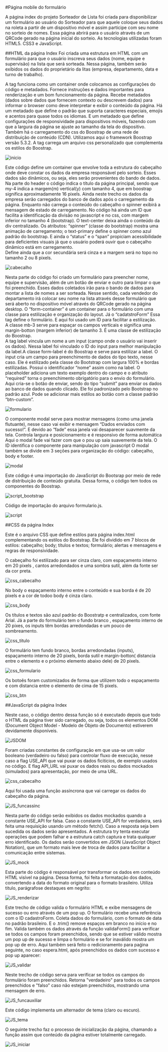 #Página mobile do formulário

  A página index do projeto Sorteador de Lista foi criada para disponibilizar um formulário ao usuário do Sorteador para que aquele coloque seus dados na roleta a partir de um dispositivo móvel e assim participe com seu nome no sorteio 
  de nomes. Essa página abrirá para o usuário através de um QRCode gerado na página inicial do sorteio. As tecnologias utilizadas foram HTML5. CSS3 e JavaScript.
  
                                                                                                                  
##HTML da página Index
  Foi criada uma estrutura em HTML com um formulário para que o usuário inscreva seus dados (nome, equipe e supervisão) na lista que será sorteada. Nessa página, também serão exibidos os dados do proprietário da litas (empresa, departamento,
  data e turno de trabalho).



       
  A tag <head> funciona como um container onde colocamos as configurações do código e metadados. Fornece instruções e dados importantes para renderização e um bom funcionamento da página.
  Recebe metadados (dados sobre dados que fornecem contexto ou descrevem dados) para informar o browser como deve interpretar e exibir o conteúdo da página.
	Há um metadado que define o padrão que suporta caracteres especiais, emojis e acentos para quase todos os idiomas. E um metadado que define configurações de responsividade para dispositivos móveis, 
  fazendo com que a largura da página se ajuste ao tamanho da tela do dispositivo.
	Também há o carregamento do css do Boostrap de uma rede de distribuição de conteúdo (CDN). Utilizamos aqui o framework Boostrap versão 5.3.2.
	A tag <link rel href> carrega um arquivo css personalizado que complementa os estilos do Boostrap.

![inicio](https://github.com/user-attachments/assets/6c2439ac-705a-493d-9e55-b09047ad17ae)


Este código define um container que envolve toda a estrutura do cabeçalho onde deve constar os dados da empresa responsável pelo sorteio. Esses dados são dinâmicos, ou seja, eles serão provenientes do bando de dados.
Na parte do header o código indica o título da página principal, sendo que my-4 indica a margem(m) vertical(y) com tamanho 4, que em boostrap significa aproximadamente 16 pixels.
Ainda neste trecho os dados da empresa serão carregados do banco de dados após o carregamento da página. Enquanto não carrega o conteúdo do cabeçalho o spinner exibirá a mensagem de estado de carregamento.
No código há ainda um ID que facilita a identificação da divisão no javascript e no css, com margem inferior no tamanho 4 (bootstrap). O text-center deixa ainda o conteúdo da div centralizado.
Os atributos: “spinner” (classe do bootstrap) mostra uma animação de carregamento; o text-primary define o spinner como azul padrão do bootstrap. E ainda o “status” e o “span” propiciam acessibilidade para deficientes 
visuais já que o usuário poderá ouvir que o cabeçalho dinâmico está em carregamento.                	
Define ainda que a cor secundária será cinza e a margem será no topo no tamanho 2 ou 8  pixels.

![cabecalho](https://github.com/user-attachments/assets/40dc13fb-6791-45ad-b043-11d7a2051edd)

Nesta parte do código foi criado um formulário para preencher nome, equipe e supervisão, além de um botão de enviar e outro para limpar o que foi preenchido.
Esses dados coletados irão para o bando de dados para montar a lista de nomes a ser sorteada. Nesse sentido, cada vendedor do departamento irá colocar seu nome na lista através desse 
formulário que será aberto no dispositivo móvel através do QRCode gerado na página desktop.
O “form-container” é um container para o formulário com uma classe para estilização e organização do layout.
Já o “cadatstroForm” Essa tag define o formulário. E aqui foi usado um ID para facilitar a estilização.           
A classe mb-3 serve para espaçar os campos verticais e significa uma margin-botton (margem inferior) de tamanho 3. É uma classe de estilização do Boostrap.           
A tag label vincula um nome a um input (campo onde o usuário vai inserir os dados). Nessa label foi vinculado o ID do input para melhor manipulação da label.A classe form-label é do Boostrap e serve para estilizar a label.
O input cria um campo para preenchimento de dados do tipo texto, nesse caso. Ele é estilizado pela classe do Bootstrap com largura 100% e bordas estilizadas. Possui o identificador “nome” assim como na label. O placeholder 
adiciona um texto exemplo dentro do campo e o atributo “required” torna o preenchimento obrigatório para o envio do formulário.
Aqui cria-se o botão de enviar, sendo do tipo “submit” para enviar os dados ao banco de dados quando clicado. Ele foi padronizado pelo Bootstrap no padrão azul. Pode se adicionar mais estilos ao botão com a classe padrão “btn-custom”.

![formulario](https://github.com/user-attachments/assets/8cf2447e-b0f6-46cb-b28e-4168da9f8891)

O componente modal serve para mostrar mensagens (como uma janela flutuante), nesse caso vai exibir e mensagem “Dados enviados com sucesso!”. E devido ao “fade” essa janela vai desaparecer suavmente da tela.
Controla largura e posicionamento e é responsivo de forma automática
Aqui o modal fade vai fazer com que o pou up saia suavemente da tela. O ID identifica o componente para manipulação com javascript
O modal também se divide em 3 seções para organização do código: cabeçalho, body e footer.

![modal](https://github.com/user-attachments/assets/03c3e15b-a7ce-4e79-990a-5de8d4e47e23)


Este código é uma importação do JavaScript do Bootsrap por meio de rede de distribuição de conteúdo gratuita. Dessa forma, o código tem todos os componentes do Boostrap.

![script_bootstrap](https://github.com/user-attachments/assets/e6ef2408-1ef7-4e88-8a56-9dc37b2ab0f6)


Código de importação do arquivo formulario.js.

![script](https://github.com/user-attachments/assets/ef6cb7c3-f2cc-437f-8fa3-e4280714c927)

##CSS da página Index
                                                                                                  
Este é o arquivo CSS que define estilos para página index.html complementando os estilos do Bootstrap. 
Ele foi dividido em 7 blocos de estilos: cabeçalho; body; títulos e textos; formulário; alertas e mensagens e regras de responsividade.



O cabeçalho foi estilizado para ser cinza claro, com espaçamento interno em 20 pixels , cantos arredondados e uma sombra sutil, além da fonte ser da cor preta.
                                                                                                  
![css_cabecalho](https://github.com/user-attachments/assets/667148d9-af08-4469-8d08-4179dbe63ce9)


No body o espaçamento interno entre o conteúdo e sua borda é de 20 pixels e a cor de todoo body é cinza claro.

![css_body](https://github.com/user-attachments/assets/71cded6f-0850-47e4-b78a-b4ef5cb8fc4f)



Os títulos e textos são azul padrão do Boostratp e centralizados, com fonte Arial.
Já a parte do formulário tem o fundo branco , espaçamento interno de 20 pixes, os inputs têm bordas arredondadas e um pouco de sombreamento.

![css_titulo](https://github.com/user-attachments/assets/a52ab655-f9a3-46be-995a-de0ed60a7d73)


O formulário tem fundo branco, bordas arredondadas (inputs), espaçamento interno de 20 pixels, borda sutil e margin-botton( distancia entre o elemento e o próximo elemento abaixo dele) de 20 pixels.

![css_formulario](https://github.com/user-attachments/assets/02f6dbcf-b752-49f7-9eb9-48e72284651b)



Os botoẽs foram customizados de forma que utilizem todo o espaçamento e com distancia entre o elemento de cima de 15 pixels.


![css_btn](https://github.com/user-attachments/assets/6ae0cc74-a7be-4425-8785-9e8cfd5021c3)


##JavaScript da página Index



 Neste caso, o código dentro dessa função só é executado depois que todo o HTML da página tiver sido carregado, ou seja, todos os elementos DOM 
 (Document Object Model - Modelo de Objeto de Documento) estiverem devidamente disponíveis.

 ![JSDOM](https://github.com/user-attachments/assets/58a36c88-4322-4576-b2f4-7ce804505bf0)
 

 Foram criadas constantes de configuração em que usa-se um valor booleano (verdadeiro ou falso) para controlar  fluxo de execução, nesse caso a flag USE_API que vai puxar os dados ficitícios, de exemplo usados no código.
 E flag API_URL vai puxar os dados reais ou dados mockados (simulados) para apresentação, por meio de uma URL. 


![css_cabecalho](https://github.com/user-attachments/assets/cc88441c-a281-49f6-af0d-f2f900c39b54)



Aqui foi usada uma função assíncrona que vai carregar os dados do cabeçalho da página.

![JS_funcassinc](https://github.com/user-attachments/assets/587e6a92-3020-4c7b-a353-0dd351c26dc8)


Nesta parte do código serão exibidos os dados mockados quando a constante USE_API for falsa. 	Caso a constante USE_API for verdadeira, será feita uma requisição usando um método fetch().
Caso a resposta seja bem sucedida os dados serão apresentados. A estrutura try tenta executar operações que podem falhar e a estrutura  catch captura e trata qualquer erro identificado. 
Os dados serão convertidos em JSON (JavaScript Object Notation), que um formato mais leve de troca de dados para facilitar a comunicação entre sistemas.

![JS_mock](https://github.com/user-attachments/assets/bd9c1c9e-8d59-4246-b365-d56147f67bec)


Esta parte do código é responsável por transformar os dados em conteúdo HTML visível na página. Dessa forma, foi feita a formatação dos dados, 
convertendo a data do formato original para o formato brasileiro. Utiliza titulo, parágrafose destaques em negrito:


![JS_renderizar](https://github.com/user-attachments/assets/84b4a6e5-4521-41e7-90ae-780d42409097)


Este trecho de código valida o formulário HTML e exibe mensagens de sucesso ou erro através de um pop up. O formulário recebe uma referência com o ID cadastroForm. Coleta dados do formulário, com o formato de data no padrão brasileiro. 
E o .trim() remove espaços em branco no início e no fim. Valida também os dados através da função validaForm() para verificar se todos os campos foram preenchidos, sendo que se estiver válido mostra um pop up de sucesso 
e limpa o formulário e se for inaválido mostra um pop up de erro. Aqui também será feito o redicioramento para paǵina seguinte, no caso espera.html, após preenchidos os dados com sucesso e pop up aparecer:


![JS_validar](https://github.com/user-attachments/assets/7b21a84b-9c61-4acb-80b9-ec35b6dabcc6)



Neste trecho de código serva para verificar se todos os campos do formulário foram preenchidos. Retorna "verdadeiro" para todos os campos preenchidos e "falso" caso não estejam preenchidos, mostrando uma mensagem de erro.


![JS_funcauxiliar](https://github.com/user-attachments/assets/e17b745a-d0eb-49d4-905a-68166845da87)


Este código implementa um alternador de tema (claro ou escuro).


![JS_tema](https://github.com/user-attachments/assets/d52eb2c8-5580-41cb-a0c3-eb042b5d9fca)


O seguinte trecho faz o processo de inicialização da página, chamando a função assim que conteúdo da página estiver totalmente carregado.

![JS_iniciar](https://github.com/user-attachments/assets/3467cb79-8079-4215-9831-7ed26485c28f)












